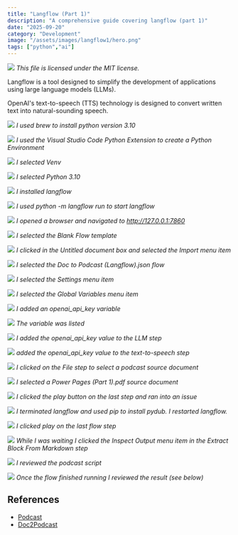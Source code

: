 ```yaml
---
title: "Langflow (Part 1)"
description: "A comprehensive guide covering langflow (part 1)"
date: "2025-09-20"
category: "Development"
image: "/assets/images/langflow1/hero.png"
tags: ["python","ai"]
---
```


![](/assets/images/langflow1/85702467-200x200.png)
*This file is licensed under the MIT license.*


Langflow is a tool designed to simplify the development of applications using large language models (LLMs).

OpenAI's text-to-speech (TTS) technology is designed to convert written text into natural-sounding speech.

![](/assets/images/langflow1/screenshot-2024-10-30-at-5.00.32pm-1836x1475.png)
*I used brew to install python version 3.10*

![](/assets/images/langflow1/screenshot-2024-10-30-at-5.02.16pm-1836x399.png)
*I used the Visual Studio Code Python Extension to create a Python Environment*

![](/assets/images/langflow1/screenshot-2024-10-30-at-5.02.27pm-1836x446.png)
*I selected Venv*

![](/assets/images/langflow1/screenshot-2024-10-30-at-5.05.23pm-1836x475.png)
*I selected Python 3.10*

![](/assets/images/langflow1/screenshot-2024-10-30-at-5.06.26pm-1836x657.png)
*I installed langflow*

![](/assets/images/langflow1/screenshot-2024-10-30-at-5.10.24pm-1836x567.png)
*I used python -m langflow run to start langflow*

![](/assets/images/langflow1/screenshot-2024-10-30-at-5.10.44pm-1836x1053.png)
*I opened a browser and navigated to http://127.0.0.1:7860*

![](/assets/images/langflow1/screenshot-2024-10-30-at-5.10.55pm-1836x1062.png)
*I selected the Blank Flow template*

![](/assets/images/langflow1/screenshot-2024-10-30-at-5.11.17pm-1836x1062.png)
*I clicked in the Untitled document box and selected the Import menu item*

![](/assets/images/langflow1/screenshot-2024-10-30-at-5.11.36pm-1836x1059.png)
*I selected the Doc to Podcast (Langflow).json flow*

![](/assets/images/langflow1/screenshot-2024-10-30-at-5.16.40pm-1836x425.png)
*I selected the Settings menu item*

![](/assets/images/langflow1/screenshot-2024-10-30-at-5.16.51pm-1836x664.png)
*I selected the Global Variables menu item*

![](/assets/images/langflow1/screenshot-2024-10-30-at-5.18.50pm-1836x1011.png)
*I added an openai_api_key variable*

![](/assets/images/langflow1/screenshot-2024-10-30-at-5.19.02pm-1836x1020.png)
*The variable was listed*

![](/assets/images/langflow1/screenshot-2024-10-30-at-5.19.31pm-1836x1019.png)
*I added the openai_api_key value to the LLM step*

![](/assets/images/langflow1/screenshot-2024-10-30-at-5.20.05pm-1836x1019.png)
*added the openai_api_key value to the text-to-speech step*

![](/assets/images/langflow1/screenshot-2024-10-30-at-5.23.58pm-1836x1017.png)
*I clicked on the File step to select a podcast source document*

![](/assets/images/langflow1/screenshot-2024-10-30-at-5.25.40pm-1836x1024.png)
*I selected a Power Pages (Part 1).pdf source document*

![](/assets/images/langflow1/screenshot-2024-10-30-at-5.26.47pm-1836x1032.png)
*I clicked the play button on the last step and ran into an issue*

![](/assets/images/langflow1/screenshot-2024-10-30-at-5.28.17pm-1836x574.png)
*I terminated langflow and used pip to install pydub. I restarted langflow.*

![](/assets/images/langflow1/screenshot-2024-10-30-at-5.28.49pm-1836x1013.png)
*I clicked play on the last flow step*

![](/assets/images/langflow1/screenshot-2024-10-30-at-6.15.08pm-1164x784.png)
*While I was waiting I clicked the Inspect Output menu item in the Extract Block From Markdown step*

![](/assets/images/langflow1/screenshot-2024-10-30-at-5.31.05pm-1836x1015.png)
*I reviewed the podcast script*

![](/assets/images/langflow1/screenshot-2024-10-30-at-5.53.41pm-1836x1212.png)
*Once the flow finished running I reviewed the result (see below)*
## References

- [Podcast](https://haddley.github.io/podcast/audio_customer_portal.mp3)
- [Doc2Podcast](https://github.com/misbahsy/Doc2Podcast)

